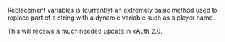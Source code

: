 Replacement variables is (currently) an extremely basic method used to replace part of a string with a dynamic variable such as a player name.

This will receive a much needed update in xAuth 2.0.